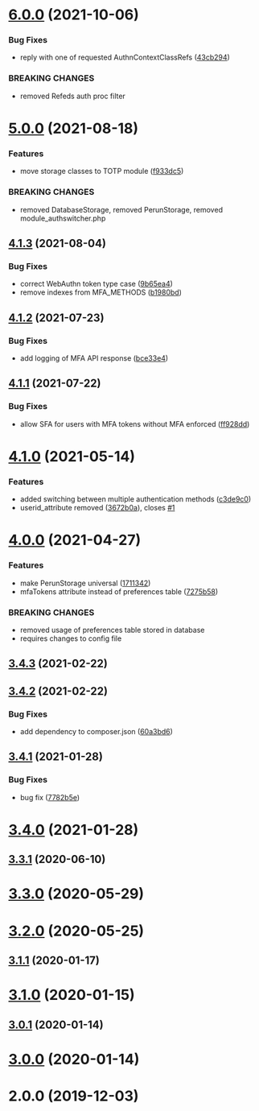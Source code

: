# [6.0.0](https://gitlab.ics.muni.cz/perun/proxyaai/simplesamlphp/simplesamlphp-module-authswitcher/compare/v5.0.0...v6.0.0) (2021-10-06)


### Bug Fixes

* reply with one of requested AuthnContextClassRefs ([43cb294](https://gitlab.ics.muni.cz/perun/proxyaai/simplesamlphp/simplesamlphp-module-authswitcher/commit/43cb294ec23ea799c7dcff78c834fcb05318f0e3))


### BREAKING CHANGES

* removed Refeds auth proc filter

# [5.0.0](https://gitlab.ics.muni.cz/perun/proxyaai/simplesamlphp/simplesamlphp-module-authswitcher/compare/v4.1.3...v5.0.0) (2021-08-18)


### Features

* move storage classes to TOTP module ([f933dc5](https://gitlab.ics.muni.cz/perun/proxyaai/simplesamlphp/simplesamlphp-module-authswitcher/commit/f933dc503d043cffedb9b98edc8ffa7796fe98fe))


### BREAKING CHANGES

* removed DatabaseStorage, removed PerunStorage, removed module_authswitcher.php

## [4.1.3](https://gitlab.ics.muni.cz/perun/proxyaai/simplesamlphp/simplesamlphp-module-authswitcher/compare/v4.1.2...v4.1.3) (2021-08-04)


### Bug Fixes

* correct WebAuthn token type case ([9b65ea4](https://gitlab.ics.muni.cz/perun/proxyaai/simplesamlphp/simplesamlphp-module-authswitcher/commit/9b65ea43b608bfd75250edbe6b28185edcc7183d))
* remove indexes from MFA_METHODS ([b1980bd](https://gitlab.ics.muni.cz/perun/proxyaai/simplesamlphp/simplesamlphp-module-authswitcher/commit/b1980bdc33de1786f1bd34dd947be48900f33287))

## [4.1.2](https://gitlab.ics.muni.cz/perun/proxyaai/simplesamlphp/simplesamlphp-module-authswitcher/compare/v4.1.1...v4.1.2) (2021-07-23)


### Bug Fixes

* add logging of MFA API response ([bce33e4](https://gitlab.ics.muni.cz/perun/proxyaai/simplesamlphp/simplesamlphp-module-authswitcher/commit/bce33e4dc0a59efa6b2e606738ff0e4fca0434cb))

## [4.1.1](https://gitlab.ics.muni.cz/perun/proxyaai/simplesamlphp/simplesamlphp-module-authswitcher/compare/v4.1.0...v4.1.1) (2021-07-22)


### Bug Fixes

* allow SFA for users with MFA tokens without MFA enforced ([ff928dd](https://gitlab.ics.muni.cz/perun/proxyaai/simplesamlphp/simplesamlphp-module-authswitcher/commit/ff928ddc6a1ddf76788e26b3ec11a365c68ceb9a))

# [4.1.0](https://gitlab.ics.muni.cz/id.muni.cz/id.muni.cz-authswitcher/compare/v4.0.0...v4.1.0) (2021-05-14)


### Features

* added switching between multiple authentication methods ([c3de9c0](https://gitlab.ics.muni.cz/id.muni.cz/id.muni.cz-authswitcher/commit/c3de9c05ddd6d4f5cdbaed828adf40e23b79e705))
* userid_attribute removed ([3672b0a](https://gitlab.ics.muni.cz/id.muni.cz/id.muni.cz-authswitcher/commit/3672b0a8f04f09a22c6d21414f6099e02617d17d)), closes [#1](https://gitlab.ics.muni.cz/id.muni.cz/id.muni.cz-authswitcher/issues/1)

# [4.0.0](https://gitlab.ics.muni.cz/id.muni.cz/id.muni.cz-authswitcher/compare/v3.4.3...v4.0.0) (2021-04-27)


### Features

* make PerunStorage universal ([1711342](https://gitlab.ics.muni.cz/id.muni.cz/id.muni.cz-authswitcher/commit/17113423ad66980f8aa2f0d3287131c0096fb9c5))
* mfaTokens attribute instead of preferences table ([7275b58](https://gitlab.ics.muni.cz/id.muni.cz/id.muni.cz-authswitcher/commit/7275b58a936f22a9c72824727f845c568fbbb0b0))


### BREAKING CHANGES

* removed usage of preferences table stored in database
* requires changes to config file



## [3.4.3](https://gitlab.ics.muni.cz/id.muni.cz/id.muni.cz-authswitcher/compare/v3.4.2...v3.4.3) (2021-02-22)



## [3.4.2](https://gitlab.ics.muni.cz/id.muni.cz/id.muni.cz-authswitcher/compare/v3.4.1...v3.4.2) (2021-02-22)


### Bug Fixes

* add dependency to composer.json ([60a3bd6](https://gitlab.ics.muni.cz/id.muni.cz/id.muni.cz-authswitcher/commit/60a3bd6fc12142bc9c7f27a0b4ae1171027b646c))



## [3.4.1](https://gitlab.ics.muni.cz/id.muni.cz/id.muni.cz-authswitcher/compare/v3.4.0...v3.4.1) (2021-01-28)


### Bug Fixes

* bug fix ([7782b5e](https://gitlab.ics.muni.cz/id.muni.cz/id.muni.cz-authswitcher/commit/7782b5e07bf783d25e8b1b9e23023e7ebfe1a29b))



# [3.4.0](https://gitlab.ics.muni.cz/id.muni.cz/id.muni.cz-authswitcher/compare/v3.3.1...v3.4.0) (2021-01-28)



## [3.3.1](https://gitlab.ics.muni.cz/id.muni.cz/id.muni.cz-authswitcher/compare/v3.3.0...v3.3.1) (2020-06-10)



# [3.3.0](https://gitlab.ics.muni.cz/id.muni.cz/id.muni.cz-authswitcher/compare/v3.2.0...v3.3.0) (2020-05-29)



# [3.2.0](https://gitlab.ics.muni.cz/id.muni.cz/id.muni.cz-authswitcher/compare/v3.1.1...v3.2.0) (2020-05-25)



## [3.1.1](https://gitlab.ics.muni.cz/id.muni.cz/id.muni.cz-authswitcher/compare/v3.1.0...v3.1.1) (2020-01-17)



# [3.1.0](https://gitlab.ics.muni.cz/id.muni.cz/id.muni.cz-authswitcher/compare/v3.0.1...v3.1.0) (2020-01-15)



## [3.0.1](https://gitlab.ics.muni.cz/id.muni.cz/id.muni.cz-authswitcher/compare/v3.0.0...v3.0.1) (2020-01-14)



# [3.0.0](https://gitlab.ics.muni.cz/id.muni.cz/id.muni.cz-authswitcher/compare/v2.0.0...v3.0.0) (2020-01-14)



# 2.0.0 (2019-12-03)
